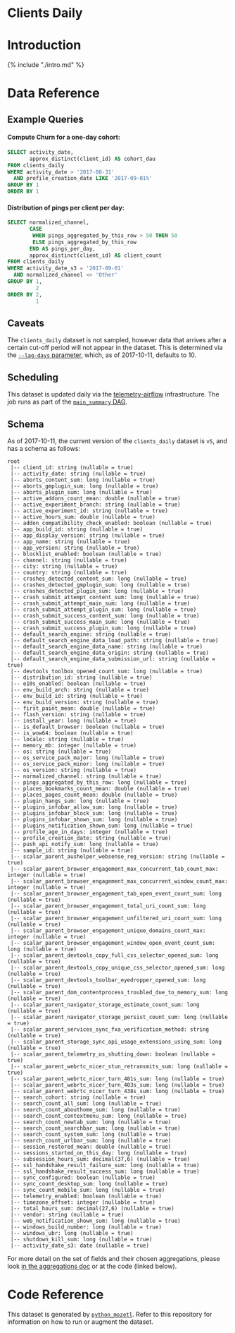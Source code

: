 # Clients Daily

<!-- toc -->

# Introduction

{% include "./intro.md" %}

# Data Reference

## Example Queries

#### Compute Churn for a one-day cohort:

```sql
SELECT activity_date,
       approx_distinct(client_id) AS cohort_dau
FROM clients_daily
WHERE activity_date > '2017-08-31'
  AND profile_creation_date LIKE '2017-09-01%'
GROUP BY 1
ORDER BY 1
```

#### Distribution of pings per client per day:

```sql
SELECT normalized_channel,
       CASE
        WHEN pings_aggregated_by_this_row > 50 THEN 50
        ELSE pings_aggregated_by_this_row
       END AS pings_per_day,
       approx_distinct(client_id) AS client_count
FROM clients_daily
WHERE activity_date_s3 = '2017-09-01'
  AND normalized_channel <> 'Other'
GROUP BY 1,
         2
ORDER BY 2,
         1
```

## Caveats

The `clients_daily` dataset is not sampled, however data that arrives after
a certain cut-off period will not appear in the dataset. This is determined
via the [`--lag-days` parameter](https://github.com/mozilla/python_mozetl/blob/master/mozetl/clientsdaily/rollup.py#L181),
which, as of 2017-10-11, defaults to 10.

## Scheduling

This dataset is updated daily via the
[telemetry-airflow](https://github.com/mozilla/telemetry-airflow) infrastructure.
The job runs as part of the [`main_summary` DAG](https://github.com/mozilla/telemetry-airflow/blob/master/dags/main_summary.py#L160).

## Schema

As of 2017-10-11, the current version of the `clients_daily` dataset is `v5`, and has a schema as follows:

```
root
 |-- client_id: string (nullable = true)
 |-- activity_date: string (nullable = true)
 |-- aborts_content_sum: long (nullable = true)
 |-- aborts_gmplugin_sum: long (nullable = true)
 |-- aborts_plugin_sum: long (nullable = true)
 |-- active_addons_count_mean: double (nullable = true)
 |-- active_experiment_branch: string (nullable = true)
 |-- active_experiment_id: string (nullable = true)
 |-- active_hours_sum: double (nullable = true)
 |-- addon_compatibility_check_enabled: boolean (nullable = true)
 |-- app_build_id: string (nullable = true)
 |-- app_display_version: string (nullable = true)
 |-- app_name: string (nullable = true)
 |-- app_version: string (nullable = true)
 |-- blocklist_enabled: boolean (nullable = true)
 |-- channel: string (nullable = true)
 |-- city: string (nullable = true)
 |-- country: string (nullable = true)
 |-- crashes_detected_content_sum: long (nullable = true)
 |-- crashes_detected_gmplugin_sum: long (nullable = true)
 |-- crashes_detected_plugin_sum: long (nullable = true)
 |-- crash_submit_attempt_content_sum: long (nullable = true)
 |-- crash_submit_attempt_main_sum: long (nullable = true)
 |-- crash_submit_attempt_plugin_sum: long (nullable = true)
 |-- crash_submit_success_content_sum: long (nullable = true)
 |-- crash_submit_success_main_sum: long (nullable = true)
 |-- crash_submit_success_plugin_sum: long (nullable = true)
 |-- default_search_engine: string (nullable = true)
 |-- default_search_engine_data_load_path: string (nullable = true)
 |-- default_search_engine_data_name: string (nullable = true)
 |-- default_search_engine_data_origin: string (nullable = true)
 |-- default_search_engine_data_submission_url: string (nullable = true)
 |-- devtools_toolbox_opened_count_sum: long (nullable = true)
 |-- distribution_id: string (nullable = true)
 |-- e10s_enabled: boolean (nullable = true)
 |-- env_build_arch: string (nullable = true)
 |-- env_build_id: string (nullable = true)
 |-- env_build_version: string (nullable = true)
 |-- first_paint_mean: double (nullable = true)
 |-- flash_version: string (nullable = true)
 |-- install_year: long (nullable = true)
 |-- is_default_browser: boolean (nullable = true)
 |-- is_wow64: boolean (nullable = true)
 |-- locale: string (nullable = true)
 |-- memory_mb: integer (nullable = true)
 |-- os: string (nullable = true)
 |-- os_service_pack_major: long (nullable = true)
 |-- os_service_pack_minor: long (nullable = true)
 |-- os_version: string (nullable = true)
 |-- normalized_channel: string (nullable = true)
 |-- pings_aggregated_by_this_row: long (nullable = true)
 |-- places_bookmarks_count_mean: double (nullable = true)
 |-- places_pages_count_mean: double (nullable = true)
 |-- plugin_hangs_sum: long (nullable = true)
 |-- plugins_infobar_allow_sum: long (nullable = true)
 |-- plugins_infobar_block_sum: long (nullable = true)
 |-- plugins_infobar_shown_sum: long (nullable = true)
 |-- plugins_notification_shown_sum: long (nullable = true)
 |-- profile_age_in_days: integer (nullable = true)
 |-- profile_creation_date: string (nullable = true)
 |-- push_api_notify_sum: long (nullable = true)
 |-- sample_id: string (nullable = true)
 |-- scalar_parent_aushelper_websense_reg_version: string (nullable = true)
 |-- scalar_parent_browser_engagement_max_concurrent_tab_count_max: integer (nullable = true)
 |-- scalar_parent_browser_engagement_max_concurrent_window_count_max: integer (nullable = true)
 |-- scalar_parent_browser_engagement_tab_open_event_count_sum: long (nullable = true)
 |-- scalar_parent_browser_engagement_total_uri_count_sum: long (nullable = true)
 |-- scalar_parent_browser_engagement_unfiltered_uri_count_sum: long (nullable = true)
 |-- scalar_parent_browser_engagement_unique_domains_count_max: integer (nullable = true)
 |-- scalar_parent_browser_engagement_window_open_event_count_sum: long (nullable = true)
 |-- scalar_parent_devtools_copy_full_css_selector_opened_sum: long (nullable = true)
 |-- scalar_parent_devtools_copy_unique_css_selector_opened_sum: long (nullable = true)
 |-- scalar_parent_devtools_toolbar_eyedropper_opened_sum: long (nullable = true)
 |-- scalar_parent_dom_contentprocess_troubled_due_to_memory_sum: long (nullable = true)
 |-- scalar_parent_navigator_storage_estimate_count_sum: long (nullable = true)
 |-- scalar_parent_navigator_storage_persist_count_sum: long (nullable = true)
 |-- scalar_parent_services_sync_fxa_verification_method: string (nullable = true)
 |-- scalar_parent_storage_sync_api_usage_extensions_using_sum: long (nullable = true)
 |-- scalar_parent_telemetry_os_shutting_down: boolean (nullable = true)
 |-- scalar_parent_webrtc_nicer_stun_retransmits_sum: long (nullable = true)
 |-- scalar_parent_webrtc_nicer_turn_401s_sum: long (nullable = true)
 |-- scalar_parent_webrtc_nicer_turn_403s_sum: long (nullable = true)
 |-- scalar_parent_webrtc_nicer_turn_438s_sum: long (nullable = true)
 |-- search_cohort: string (nullable = true)
 |-- search_count_all_sum: long (nullable = true)
 |-- search_count_abouthome_sum: long (nullable = true)
 |-- search_count_contextmenu_sum: long (nullable = true)
 |-- search_count_newtab_sum: long (nullable = true)
 |-- search_count_searchbar_sum: long (nullable = true)
 |-- search_count_system_sum: long (nullable = true)
 |-- search_count_urlbar_sum: long (nullable = true)
 |-- session_restored_mean: double (nullable = true)
 |-- sessions_started_on_this_day: long (nullable = true)
 |-- subsession_hours_sum: decimal(37,6) (nullable = true)
 |-- ssl_handshake_result_failure_sum: long (nullable = true)
 |-- ssl_handshake_result_success_sum: long (nullable = true)
 |-- sync_configured: boolean (nullable = true)
 |-- sync_count_desktop_sum: long (nullable = true)
 |-- sync_count_mobile_sum: long (nullable = true)
 |-- telemetry_enabled: boolean (nullable = true)
 |-- timezone_offset: integer (nullable = true)
 |-- total_hours_sum: decimal(27,6) (nullable = true)
 |-- vendor: string (nullable = true)
 |-- web_notification_shown_sum: long (nullable = true)
 |-- windows_build_number: long (nullable = true)
 |-- windows_ubr: long (nullable = true)
 |-- shutdown_kill_sum: long (nullable = true)
 |-- activity_date_s3: date (nullable = true)
```

For more detail on the set of fields and their chosen aggregations,
please look
[in the aggregations doc](https://docs.google.com/spreadsheets/d/1jDqnhXrix8WtfBMrq1NzesYd7HrVn__VsA8RyckUrSo/edit#gid=868109559)
or at the code (linked below).

# Code Reference

This dataset is generated by
[`python_mozetl`](https://github.com/mozilla/python_mozetl/blob/master/mozetl/clientsdaily/rollup.py).
Refer to this repository for information on how to run or augment the dataset.
